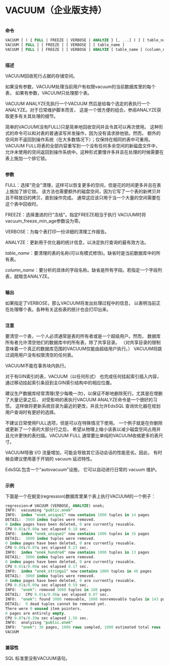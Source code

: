 # VACUUM（企业版支持）
<br/>**命令**
```SQL
VACUUM [ ( { FULL | FREEZE | VERBOSE | ANALYZE } [, ...] ) ] [ table_name [ (column_name [, ...] ) ] ]
VACUUM [ FULL ] [ FREEZE ] [ VERBOSE ] [ table_name ]
VACUUM [ FULL ] [ FREEZE ] [ VERBOSE ] ANALYZE [ table_name [ (column_name [, ...] ) ] ]
```
<br/>**描述**

VACUUM回收死行占据的存储空间。<!--在一般的EdsSQL 操作里，那些已经 DELETE 的行或者被 UPDATE 过后过时的行并没有从它们所属的表中物理删除； 在完成VACUUM之前它们仍然存在。因此有必要周期地运行VACUUM， 特别是在经常更新的表上。-->

如果没有参数，VACUUM处理当前用户有权限vacuum的当前数据库里的每个表， 如果有参数，VACUUM只处理那个表。

VACUUM ANALYZE先执行一个VACUUM 然后是给每个选定的表执行一个ANALYZE。对于日常维护脚本而言， 这是一个很方便的组合。参阅ANALYZE获取更多有关其处理的细节。

简单的VACUUM(没有FULL)只是简单地回收空间并且令其可以再次使用。 这种形式的命令可以和对表的普通读写并发操作，因为没有请求排他锁。然而， 额外的空间并不返回到操作系统（在大多数情况下）；仅保持在相同的表中可重用。 VACUUM FULL将表的全部内容重写到一个没有任何多余空间的新磁盘文件中， 允许未使用的空间返回到操作系统中。这种形式要慢许多并且在处理的时候需要在表上施加一个排它锁。

<!--当选项列表被括号括起来时，该选项可以任意顺序来写。没有圆括号，选项必须按以上显示的顺序指定。 加圆括号的语法在postgreSQL 9.0中添加；不加括号的语法已经废弃了。-->

<br/>**参数**

FULL：选择"完全"清理，这样可以恢复更多的空间，但是花的时间更多并且在表上施加了排它锁。 该方法也需要额外的磁盘空间，因为它写了一个表的新拷贝并且不释放旧的拷贝，直到操作完成。 通常这应该只用于当一个大量的空间需要在这个表中回收时。

FREEZE：选择激进的行"冻结"。指定FREEZE相当于执行 VACUUM时将vacuum_freeze_min_age参数设为零。

VERBOSE：为每个表打印一份详细的清理工作报告。

ANALYZE：更新用于优化器的统计信息，以决定执行查询的最有效方法。

*table_name*：要清理的表的名称(可以有模式修饰)。缺省时是当前数据库中的所有表。

*column_name*：要分析的具体的字段名称。缺省是所有字段。若指定一个字段列表，就暗含ANALYZE。

<br/>**输出**

如果指定了VERBOSE，那么VACUUM将发出处理过程中的信息， 以表明当前正在处理哪个表。各种有关这些表的统计也会打印出来。

<br/>**注意**

要清空一个表，一个人必须通常是表的所有者或是一个超级用户。然而， 数据库所有者允许清空他们的数据库中的所有表，除了共享目录。 （对共享目录的限制意味着一个真正的数据库范围的VACUUM仅能由超级用户执行。） VACUUM将跳过调用用户没有权限清空的任何表。

VACUUM不能在事务块内执行。

对于有GIN索引的表，VACUUM（以任何形式） 也完成任何挂起索引插入内容，通过移动挂起索引条目到主GIN索引结构中的相应位置。

建议生产数据库经常清理(至少每晚一次)，以保证不断地删除死行。尤其是在增删了大量记录之后， 对受影响的表执行VACUUM ANALYZE命令是一个很好的习惯。 这样做将更新系统目录为最近的更改，并且允许EdsSQL 查询优化器在规划用户查询时有更好的选择。

不建议日常使用FULL选项，但是可以在特殊情况下使用。 一个例子就是在你删除或更新了一个表的大部分行之后， 希望从物理上缩小该表以减少磁盘空间占用并且允许更快的表扫描。VACUUM FULL 通常要比单纯的VACUUM收缩更多的表尺寸。

VACUUM导致 I/O 流量增加，可能会导致其它活动会话的性能恶劣。因此， 有时候会建议使用基于开销的 vacuum 延迟特性。 

EdsSQL包含一个"autovacuum"设施， 它可以自动进行日常的 vacuum 维护。

<br/>**示例**

下面是一个在蜕变(regression)数据库里某个表上执行VACUUM的一个例子：
```SQL
regression=# VACUUM (VERBOSE, ANALYZE) onek;
INFO:  vacuuming "public.onek"
INFO:  index "onek_unique1" now contains 1000 tuples in 14 pages
DETAIL:  3000 index tuples were removed.
0 index pages have been deleted, 0 are currently reusable.
CPU 0.01s/0.08u sec elapsed 0.18 sec.
INFO:  index "onek_unique2" now contains 1000 tuples in 16 pages
DETAIL:  3000 index tuples were removed.
0 index pages have been deleted, 0 are currently reusable.
CPU 0.00s/0.07u sec elapsed 0.23 sec.
INFO:  index "onek_hundred" now contains 1000 tuples in 13 pages
DETAIL:  3000 index tuples were removed.
0 index pages have been deleted, 0 are currently reusable.
CPU 0.01s/0.08u sec elapsed 0.17 sec.
INFO:  index "onek_stringu1" now contains 1000 tuples in 48 pages
DETAIL:  3000 index tuples were removed.
0 index pages have been deleted, 0 are currently reusable.
CPU 0.01s/0.09u sec elapsed 0.59 sec.
INFO:  "onek": removed 3000 tuples in 108 pages
DETAIL:  CPU 0.01s/0.06u sec elapsed 0.07 sec.
INFO:  "onek": found 3000 removable, 1000 nonremovable tuples in 143 pages
DETAIL:  0 dead tuples cannot be removed yet.
There were 0 unused item pointers.
0 pages are entirely empty.
CPU 0.07s/0.39u sec elapsed 1.56 sec.
INFO:  analyzing "public.onek"
INFO:  "onek": 36 pages, 1000 rows sampled, 1000 estimated total rows
VACUUM
```
<br/>**兼容性**

SQL 标准里没有VACUUM语句。

